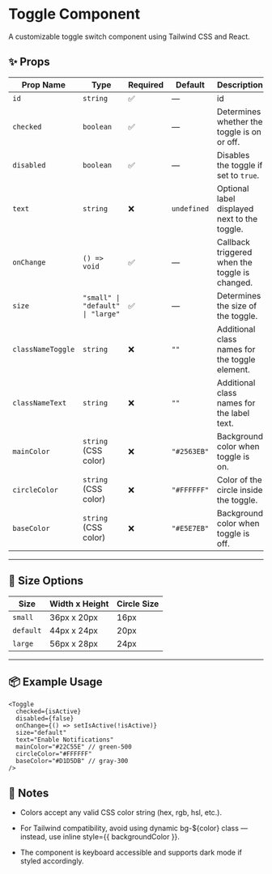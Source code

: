 # Toggle Component

A customizable toggle switch component using Tailwind CSS and React.

## ✨ Props

| Prop Name         | Type                              | Required | Default     | Description                                    |
| ----------------- | --------------------------------- | -------- | ----------- | ---------------------------------------------- |
| `id`              | `string`                          | ✅       | —           | id                                             |
| `checked`         | `boolean`                         | ✅       | —           | Determines whether the toggle is on or off.    |
| `disabled`        | `boolean`                         | ✅       | —           | Disables the toggle if set to `true`.          |
| `text`            | `string`                          | ❌       | `undefined` | Optional label displayed next to the toggle.   |
| `onChange`        | `() => void`                      | ✅       | —           | Callback triggered when the toggle is changed. |
| `size`            | `"small" \| "default" \| "large"` | ✅       | —           | Determines the size of the toggle.             |
| `classNameToggle` | `string`                          | ❌       | `""`        | Additional class names for the toggle element. |
| `classNameText`   | `string`                          | ❌       | `""`        | Additional class names for the label text.     |
| `mainColor`       | `string` (CSS color)              | ❌       | `"#2563EB"` | Background color when toggle is on.            |
| `circleColor`     | `string` (CSS color)              | ❌       | `"#FFFFFF"` | Color of the circle inside the toggle.         |
| `baseColor`       | `string` (CSS color)              | ❌       | `"#E5E7EB"` | Background color when toggle is off.           |

---

## 🧩 Size Options

| Size      | Width x Height | Circle Size |
| --------- | -------------- | ----------- |
| `small`   | 36px x 20px    | 16px        |
| `default` | 44px x 24px    | 20px        |
| `large`   | 56px x 28px    | 24px        |

---

## 📦 Example Usage

```tsx
<Toggle
  checked={isActive}
  disabled={false}
  onChange={() => setIsActive(!isActive)}
  size="default"
  text="Enable Notifications"
  mainColor="#22C55E" // green-500
  circleColor="#FFFFFF"
  baseColor="#D1D5DB" // gray-300
/>
```

## 📌 Notes

- Colors accept any valid CSS color string (hex, rgb, hsl, etc.).

- For Tailwind compatibility, avoid using dynamic bg-\${color} class — instead, use inline style={{ backgroundColor }}.

- The component is keyboard accessible and supports dark mode if styled accordingly.
